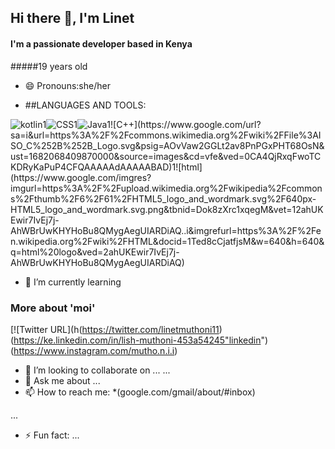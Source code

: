 ## Hi there 👋, I'm Linet
#### I'm a passionate developer based in Kenya
#####19 years old




- 😄 Pronouns:she/her


- ##LANGUAGES AND TOOLS:

![kotlin](https://www.google.com/url?sa=i&url=https%3A%2F%2Fcommons.wikimedia.org%2Fwiki%2FFile%3AKotlin_Icon.svg&psig=AOvVaw3X20w7m2C9zpyuxgYSIfCe&ust=1682068188348000&source=images&cd=vfe&ved=0CA4QjRxqFwoTCIC8ndKOuP4CFQAAAAAdAAAAABAD)1![CSS](https://www.google.com/imgres?imgurl=https%3A%2F%2Fe7.pngegg.com%2Fpngimages%2F239%2F228%2Fpng-clipart-html-css3-cascading-style-sheets-logo-markup-language-digital-agency-miscellaneous-blue-thumbnail.png&tbnid=gE-DczmZUFtr_M&vet=12ahUKEwj3lPz8jrj-AhXlvUwKHVd1AhQQMygEegUIARDuAQ..i&imgrefurl=https%3A%2F%2Fwww.pngegg.com%2Fen%2Fsearch%3Fq%3DCss3&docid=fqOJK8u6L54SrM&w=348&h=558&q=CSS%20logo&ved=2ahUKEwj3lPz8jrj-AhXlvUwKHVd1AhQQMygEegUIARDuAQ)1![Java](https://www.google.com/imgres?imgurl=https%3A%2F%2Fupload.wikimedia.org%2Fwikipedia%2Fen%2Fthumb%2F3%2F30%2FJava_programming_language_logo.svg%2F800px-Java_programming_language_logo.svg.png&tbnid=T-n0gNq6HrB-YM&vet=12ahUKEwiQp_yPj7j-AhWymicCHTw9DLEQMygAegUIARDeAQ..i&imgrefurl=https%3A%2F%2Fen.wikipedia.org%2Fwiki%2FJava_(programming_language)&docid=ty8cA0ylPEPayM&w=800&h=1463&itg=1&q=java%20logo&ved=2ahUKEwiQp_yPj7j-AhWymicCHTw9DLEQMygAegUIARDeAQ)1![C++](https://www.google.com/url?sa=i&url=https%3A%2F%2Fcommons.wikimedia.org%2Fwiki%2FFile%3AISO_C%252B%252B_Logo.svg&psig=AOvVaw2GGLt2av8PnPGxPHT68OsN&ust=1682068409870000&source=images&cd=vfe&ved=0CA4QjRxqFwoTCKDRyKaPuP4CFQAAAAAdAAAAABAD)1![html](https://www.google.com/imgres?imgurl=https%3A%2F%2Fupload.wikimedia.org%2Fwikipedia%2Fcommons%2Fthumb%2F6%2F61%2FHTML5_logo_and_wordmark.svg%2F640px-HTML5_logo_and_wordmark.svg.png&tbnid=Dok8zXrc1xqegM&vet=12ahUKEwir7IvEj7j-AhWBrUwKHYHoBu8QMygAegUIARDiAQ..i&imgrefurl=https%3A%2F%2Fen.wikipedia.org%2Fwiki%2FHTML&docid=1Ted8cCjatfjsM&w=640&h=640&q=html%20logo&ved=2ahUKEwir7IvEj7j-AhWBrUwKHYHoBu8QMygAegUIARDiAQ)

- 🤔 I’m currently learning 




### More about 'moi'
[![Twitter URL](h(https://twitter.com/linetmuthoni11)
(https://ke.linkedin.com/in/lish-muthoni-453a54245"linkedin")
(https://www.instagram.com/mutho.n.i.i)
- 👯 I’m looking to collaborate on ...
...
- 💬 Ask me about ...
- 📫 How to reach me: 
*(google.com/gmail/about/#inbox)

 ...
- ⚡ Fun fact: ...

